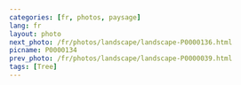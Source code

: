 ```yaml
---
categories: [fr, photos, paysage]
lang: fr
layout: photo
next_photo: /fr/photos/landscape/landscape-P0000136.html
picname: P0000134
prev_photo: /fr/photos/landscape/landscape-P0000039.html
tags: [Tree]
---
```

